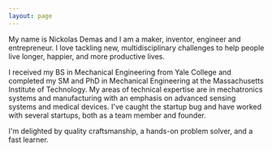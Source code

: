 ```yaml
---
layout: page
---
```


My name is Nickolas Demas and I am a maker, inventor, engineer and entrepreneur. I love tackling new, multidisciplinary challenges to help people live longer, happier, and more productive lives. 

I received my BS in Mechanical Engineering from Yale College and completed my SM and PhD in Mechanical Engineering at the Massachusetts Institute of Technology. My areas of technical expertise are in mechatronics systems and manufacturing with an emphasis on advanced sensing systems and medical devices. I've caught the startup bug and have worked with several startups, both as a team member and founder. 

I'm delighted by quality craftsmanship, a hands-on problem solver, and a fast learner.
